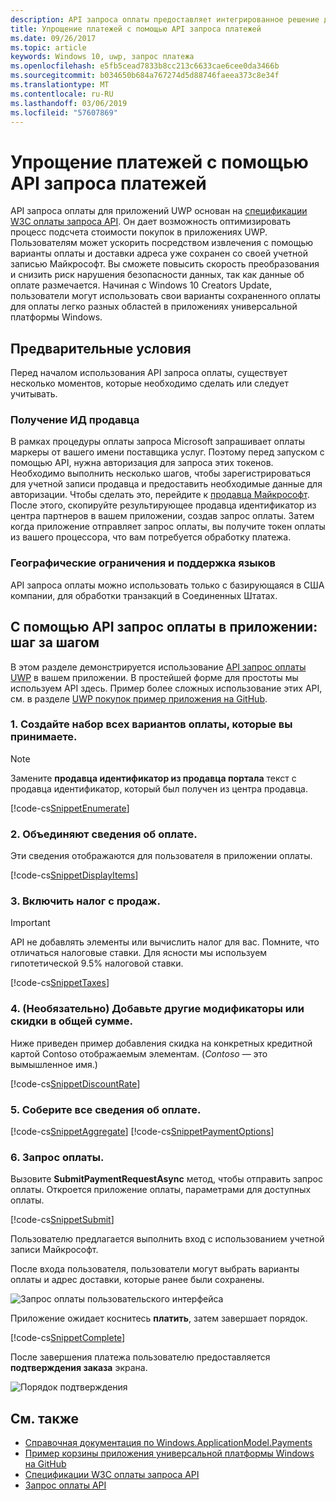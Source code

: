 ```yaml
---
description: API запроса оплаты предоставляет интегрированное решение для приложений UWP для обхода процесс пользователю для ввода сведений об оплате и выберите методы отгрузки.
title: Упрощение платежей с помощью API запроса платежей
ms.date: 09/26/2017
ms.topic: article
keywords: Windows 10, uwp, запрос платежа
ms.openlocfilehash: e5fb5cead7833b8cc213c6633cae6cee0da3466b
ms.sourcegitcommit: b034650b684a767274d5d88746faeea373c8e34f
ms.translationtype: MT
ms.contentlocale: ru-RU
ms.lasthandoff: 03/06/2019
ms.locfileid: "57607869"
---
```

# <a name="simplify-payments-with-the-payment-request-api"></a>Упрощение платежей с помощью API запроса платежей
API запроса оплаты для приложений UWP основан на [спецификации W3C оплаты запроса API](https://w3c.github.io/browser-payment-api/). Он дает возможность оптимизировать процесс подсчета стоимости покупок в приложениях UWP. Пользователям может ускорить посредством извлечения с помощью варианты оплаты и доставки адреса уже сохранен со своей учетной записью Майкрософт. Вы сможете повысить скорость преобразования и снизить риск нарушения безопасности данных, так как данные об оплате размечается. Начиная с Windows 10 Creators Update, пользователи могут использовать свои варианты сохраненного оплаты для оплаты легко разных областей в приложениях универсальной платформы Windows.

## <a name="prerequisites"></a>Предварительные условия
Перед началом использования API запроса оплаты, существует несколько моментов, которые необходимо сделать или следует учитывать.

### <a name="getting-a-merchant-id"></a>Получение ИД продавца
В рамках процедуры оплаты запроса Microsoft запрашивает оплаты маркеры от вашего имени поставщика услуг. Поэтому перед запуском с помощью API, нужна авторизация для запроса этих токенов.  Необходимо выполнить несколько шагов, чтобы зарегистрироваться для учетной записи продавца и предоставить необходимые данные для авторизации. Чтобы сделать это, перейдите к [продавца Майкрософт](https://seller.microsoft.com/en-us/dashboard/registration/seller/?accountprogram=uwp). После этого, скопируйте результирующее продавца идентификатор из центра партнеров в вашем приложении, создав запрос оплаты. Затем когда приложение отправляет запрос оплаты, вы получите токен оплаты из вашего процессора, что вам потребуется обработку платежа.

### <a name="geographic-restrictions-and-language-support"></a>Географические ограничения и поддержка языков
API запроса оплаты можно использовать только с базирующаяся в США компании, для обработки транзакций в Соединенных Штатах.

## <a name="using-the-payment-request-api-in-your-app-step-by-step"></a>С помощью API запрос оплаты в приложении: шаг за шагом
В этом разделе демонстрируется использование [API запрос оплаты UWP](https://docs.microsoft.com/en-us/uwp/api/windows.applicationmodel.payments) в вашем приложении. В простейшей форме для простоты мы используем API здесь. Пример более сложных использование этих API, см. в разделе [UWP покупок пример приложения на GitHub](https://github.com/Microsoft/Windows-appsample-shopping).

### <a name="1-create-a-set-of-all-the-payment-options-that-you-accept"></a>1. Создайте набор всех вариантов оплаты, которые вы принимаете.
> [!Note]
> Замените **продавца идентификатор из продавца портала** текст с продавца идентификатор, который был получен из центра продавца.

[!code-cs[SnippetEnumerate](./code/PaymentsApiSample/PaymentsApiSample/MainPage.xaml.cs#SnippetEnumerate)]

### <a name="2-pull-the-payment-details-together"></a>2. Объединяют сведения об оплате. 

Эти сведения отображаются для пользователя в приложении оплаты. 

[!code-cs[SnippetDisplayItems](./code/PaymentsApiSample/PaymentsApiSample/MainPage.xaml.cs#SnippetDisplayItems)]

### <a name="3-include-the-sales-tax"></a>3. Включить налог с продаж. 

> [!Important]
> API не добавлять элементы или вычислить налог для вас. Помните, что отличаться налоговые ставки. Для ясности мы используем гипотетической 9.5% налоговой ставки.

[!code-cs[SnippetTaxes](./code/PaymentsApiSample/PaymentsApiSample/MainPage.xaml.cs#SnippetTaxes)]

### <a name="4-optional--add-discounts-or-other-modifiers-to-the-total"></a>4. (Необязательно)  Добавьте другие модификаторы или скидки в общей сумме. 

Ниже приведен пример добавления скидка на конкретных кредитной картой Contoso отображаемым элементам. (*Contoso* — это вымышленное имя.)

[!code-cs[SnippetDiscountRate](./code/PaymentsApiSample/PaymentsApiSample/MainPage.xaml.cs#SnippetDiscountRate)]

### <a name="5-assemble-all-the-payment-details"></a>5. Соберите все сведения об оплате.

[!code-cs[SnippetAggregate](./code/PaymentsApiSample/PaymentsApiSample/MainPage.xaml.cs#SnippetAggregate)]
[!code-cs[SnippetPaymentOptions](./code/PaymentsApiSample/PaymentsApiSample/MainPage.xaml.cs#SnippetPaymentOptions)]

### <a name="6-submit-the-payment-request"></a>6. Запрос оплаты. 

Вызовите **SubmitPaymentRequestAsync** метод, чтобы отправить запрос оплаты. Откроется приложение оплаты, параметрами для доступных оплаты.

[!code-cs[SnippetSubmit](./code/PaymentsApiSample/PaymentsApiSample/MainPage.xaml.cs#SnippetSubmit)]

Пользователю предлагается выполнить вход с использованием учетной записи Майкрософт.

После входа пользователя, пользователи могут выбрать варианты оплаты и адрес доставки, которые ранее были сохранены.

![Запрос оплаты пользовательского интерфейса](./images/33.png "выплату пользовательского интерфейса")

Приложение ожидает коснитесь **платить**, затем завершает порядок.

[!code-cs[SnippetComplete](./code/PaymentsApiSample/PaymentsApiSample/MainPage.xaml.cs#SnippetComplete)]

После завершения платежа пользователю предоставляется **подтверждения заказа** экрана.

![Порядок подтверждения](./images/44.png "подтверждения заказа ")

## <a name="see-also"></a>См. также
- [Справочная документация по Windows.ApplicationModel.Payments](https://docs.microsoft.com/en-us/uwp/api/windows.applicationmodel.payments)
- [Пример корзины приложения универсальной платформы Windows на GitHub](https://github.com/Microsoft/Windows-appsample-shopping)
- [Спецификации W3C оплаты запроса API](https://www.w3.org/TR/payment-request/)
- [Запрос оплаты API ](https://docs.microsoft.com/en-us/microsoft-edge/dev-guide/device/payment-request-api)

